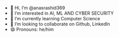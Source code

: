 - 👋 Hi, I’m @anasrashid369
- 👀 I’m interested in AI, ML AND CYBER SECURITY
- 🌱 I’m currently learning Computer Science
- 💞️ I’m looking to collaborate on Github, Linkedln
- 😄 Pronouns: he/him

<!---
anasrashid369/anasrashid369 is a ✨ special ✨ repository because its `README.md` (this file) appears on your GitHub profile.
You can click the Preview link to take a look at your changes.
--->
